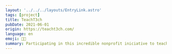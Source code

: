 ```yaml
---
layout: '../../../layouts/EntryLink.astro'
tags: [project]
title: TeachT3ch
pubDate: 2021-06-01
origin: https://teacht3ch.com/
language: en
emoji: 🧑‍🏫
summary: Participating in this incredible nonprofit iniciative to teach people how to code using HTML, CSS and JavaScript.
---
```

